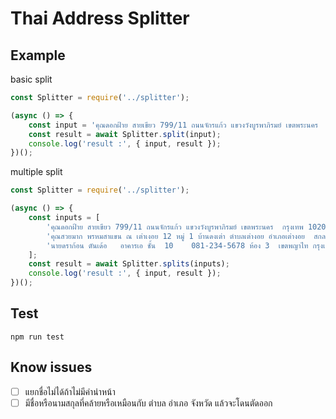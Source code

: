 # Thai Address Splitter

## Example

basic split
```js
const Splitter = require('../splitter');

(async () => {
    const input = 'คุณดอกฝ้าย สายเขียว 799/11 ถนนจักรแก้ว แขวงวังบูรพาภิรมย์ เขตพระนคร  กรุงเทพ 10200 เบอร์ 0911222333';
    const result = await Splitter.split(input);
    console.log('result :', { input, result });
})();
```

multiple split
```js
const Splitter = require('../splitter');

(async () => {
    const inputs = [
        'คุณดอกฝ้าย สายเขียว 799/11 ถนนจักรแก้ว แขวงวังบูรพาภิรมย์ เขตพระนคร  กรุงเทพ 10200 เบอร์ 0911222333',
        'คุณสวยมาก พรหมสาแขน ณ เต่าเงอย 12 หมู่ 1 บ้านดงเต่า ตำบลเต่างอย อำเภอเต่างอย  สกลนคร เบอร์ 0819992220',
        'นายดราก้อน ตันเด้อ   อาคารเอ ชั้น  10    081-234-5678 ห้อง 3  เขตพญาไท กรุงเทพมหานคร แขวงสามเสนใน 10400'
    ];
    const result = await Splitter.splits(inputs);
    console.log('result :', { input, result });
})();
```

## Test
```
npm run test
```

## Know issues
- [ ] แยกชื่อไม่ได้ถ้าไม่มีคำนำหน้า
- [ ] มีชื่อหรือนามสกุลที่คล้ายหรือเหมือนกับ ตำบล อำเภอ จังหวัด แล้วจะโดนตัดออก